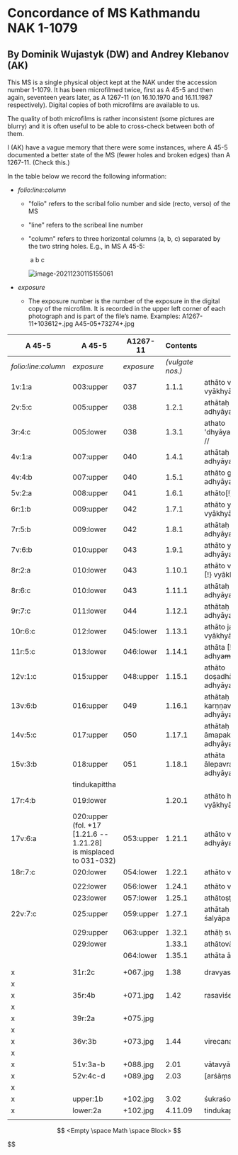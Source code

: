 # Concordance of MS Kathmandu NAK 1-1079

## By Dominik Wujastyk (DW) and Andrey Klebanov (AK)

This MS is a single physical object kept at the NAK under the accession number 1-1079.  It has been microfilmed twice,  first as A 45-5 and then again, seventeen years later, as A 1267-11 (on 16.10.1970 and 16.11.1987 respectively). Digital copies of both microfilms are available to us.

The quality of both microfilms is rather inconsistent (some pictures are blurry) and it is often useful to be able to cross-check between both of them.

I (AK) have a vague memory that there were some instances, where A 45-5 documented a better state of the MS (fewer holes and broken edges) than A 1267-11.  (Check this.)

In the table below we record the following information:

* *folio:line:column*

  - "folio" refers to the scribal folio number and side (recto, verso) of the MS 

  - "line" refers to the scribeal line number

  - "column" refers to three horizontal columns (a, b, c) separated by the two string holes.  E.g., in MS A 45-5:

    ​                       a                                                   b                                                                c

    ![image-20211230115155061](/home/dom/.config/Typora/typora-user-images/image-20211230115155061.png)

  

* *exposure*

  - The exposure number is the number of the exposure in the digital copy of the microfilm. It is recorded in the upper left corner of each photograph and is part of the file’s name.
    Examples:
    A1267-11+103612+*<exposure>*.jpg
    A45-05+73274+*<exposure>*.jpg


| A 45-5              | A 45-5                                                       | A1267-11   | Contents         | atha phrase                                               |
| ------------------- | ------------------------------------------------------------ | ---------- | ---------------- | --------------------------------------------------------- |
| *folio:line:column* | *exposure*                                                   | *exposure* | *(vulgate nos.)* |                                                           |
| 1v:1:a              | 003:upper                                                    | 037        | 1.1.1            | athāto vedotpattim ādhyāyaṃ vyākhyāsyāmaḥ //              |
| 2v:5:c              | 005:upper                                                    | 038        | 1.2.1            | athātaḥ śiśyopanayanīyam adhyāyaṃ vyā //                  |
| 3r:4:c              | 005:lower                                                    | 038        | 1.3.1            | athato 'dhyāyanasampradānīyaṃ vyā //                      |
| 4v:1:a              | 007:upper                                                    | 040        | 1.4.1            | athātaḥ pravacīnīyam [!] adhyāyaṃ vyākhyā //              |
| 4v:4:b              | 007:upper                                                    | 040        | 1.5.1            | athāto gropaharaṇīyam adhyāyaṃ vyā //                     |
| 5v:2:a              | 008:upper                                                    | 041        | 1.6.1            | athāto[!] ṛtucaryāṃ vyā //                                |
| 6r:1:b              | 009:upper                                                    | 042        | 1.7.1            | athāto yantravidhim adhyāyaṃ vyākhyāsyāmaḥ //             |
| 7r:5:b              | 009:lower                                                    | 042        | 1.8.1            | athātaḥ śastravicāraṇīyam adhyāyaṃ vyākhyāsyām [!] /      |
| 7v:6:b              | 010:upper                                                    | 043        | 1.9.1            | athāto yogyāsūtrīyam adhyāyaṃ vyā //                      |
| 8r:2:a              | 010:lower                                                    | 043        | 1.10.1           | athāto viśikhyānupraveśīṇīyaṃ [!} vyākhyā //              |
| 8r:6:c              | 010:lower                                                    | 043        | 1.11.1           | athātaḥ kṣārapākavidhim adhyāyaṃ vyākhyā //               |
| 9r:7:c              | 011:lower                                                    | 044        | 1.12.1           | athātaḥ [!] agnikarmavidhim adhyāyaṃ vyākhyāsyāmaḥ //     |
| 10r:6:c             | 012:lower                                                    | 045:lower  | 1.13.1           | athāto jalāyukādhyāyam [!] vyākhyāsyāmaḥ  //              |
| 11r:5:c             | 013:lower                                                    | 046:lower  | 1.14.1           | athāta [!] śoṇitavarṇṇanīyam adhya~~mā~~yaṃ vyākhyāsyāmaḥ |
| 12v:1:c             | 015:upper                                                    | 048:upper  | 1.15.1           | athāto doṣadhātumālakṣayavṛddhim adhyāyaṃ vyākhyāsyāmaḥ / |
| 13v:6:b             | 016:upper                                                    | 049        | 1.16.1           | athātaḥ karṇṇavyadhaba[ndhavi]dhim adhyāyaṃ vyā //        |
| 14v:5:c             | 017:upper                                                    | 050        | 1.17.1           | athātaḥ [!] āmapakvamaṣanīyam [!] adhyāyaṃ vyā /          |
| 15v:3:b             | 018:upper                                                    | 051        | 1.18.1           | athāta ālepavraṇabandhavidhim adhyāyaṃ vyākhyāsyāmaḥ      |
|                     | tindukapittha                                                |            |                  |                                                           |
| 17r:4:b             | 019:lower                                                    |            | 1.20.1           | athāto hitīhitīyam [!] adhyāyaṃ vyākhyāsyāmaḥ /           |
| 17v:6:a             | 020:upper <br />(fol. *17 [1.21.6 -- 1.21.28] <br />is misplaced to 031-032) | 053:upper  | 1.21.1           | athāto vraṇapraśnam adhyāyam vyākhyāsyāmaḥ /              |
| 18r:7:c             | 020:lower                                                    | 054:lower  | 1.22.1           | athāto vraṇāsrāvavijñānīyam                               |
|                     |                                                              |            |                  |                                                           |
|                     | 022:lower                                                    | 056:lower  | 1.24.1           | athāto vyādhisamuddeśīya                                  |
|                     | 023:lower                                                    | 057:lower  | 1.25.1           | athātoṣṭavidhaśastrakarmavidhi                            |
| 22v:7:c             | 025:upper                                                    | 059:upper  | 1.27.1           | athātaḥ śalyāpanayanīyadhyāya                             |
|                     |                                                              |            |                  |                                                           |
|                     | 029:upper                                                    | 063:upper  | 1.32.1           | athāḥ svabhāvavipratipatti                                |
|                     | 029:lower                                                    |            | 1.33.1           | athātovāraṇīya                                            |
|                     |                                                              | 064:lower  | 1.35.1           | athāta āturopakramaṇīya                                   |
|                     |                                                              |            |                  |                                                           |
|                     |                                                              |            |                  |                                                           |
| x                   | 31r:2c                                                       | +067.jpg   | 1.38             | dravyasaṅgrahaṇī                                          |
| x                   |                                                              |            |                  |                                                           |
| x                   | 35r:4b                                                       | +071.jpg   | 1.42             | rasaviśeṣa                                                |
| x                   |                                                              |            |                  |                                                           |
| x                   | 39r:2a                                                       | +075.jpg   |                  |                                                           |
| x                   |                                                              |            |                  |                                                           |
| x                   | 36v:3b                                                       | +073.jpg   | 1.44             | virecanadravyavikalpa                                     |
| x                   |                                                              |            |                  |                                                           |
| x                   | 51v:3a-b                                                     | +088.jpg   | 2.01             | vātavyādhi                                                |
| x                   | 52v:4c-d                                                     | +089.jpg   | 2.03             | [arśāṃsi]                                                 |
| x                   |                                                              |            |                  |                                                           |
| x                   | upper:1b                                                     | +102.jpg   | 3.02             | śukraśonita                                               |
| x                   | lower:2a                                                     | +102.jpg   | 4.11.09          | tindukapittha                                             |
|                     |                                                              |            |                  |                                                           |






$$
<Empty \space Math \space Block>
$$



$$


